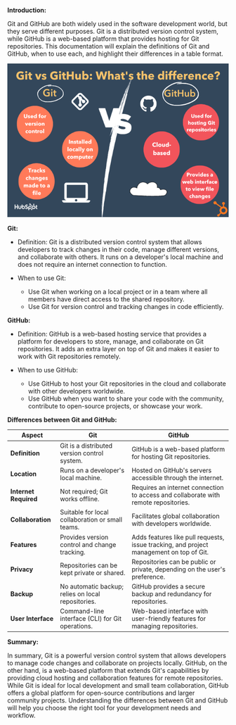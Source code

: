 **Introduction:**

Git and GitHub are both widely used in the software development world, but they serve different purposes. Git is a distributed version control system, while GitHub is a web-based platform that provides hosting for Git repositories. This documentation will explain the definitions of Git and GitHub, when to use each, and highlight their differences in a table format.

![URL](../Assets/git%20vs%20github.png) 
 
**Git:**

- Definition: Git is a distributed version control system that allows developers to track changes in their code, manage different versions, and collaborate with others. It runs on a developer's local machine and does not require an internet connection to function.

- When to use Git:
  - Use Git when working on a local project or in a team where all members have direct access to the shared repository.
  - Use Git for version control and tracking changes in code efficiently.

**GitHub:**

- Definition: GitHub is a web-based hosting service that provides a platform for developers to store, manage, and collaborate on Git repositories. It adds an extra layer on top of Git and makes it easier to work with Git repositories remotely.

- When to use GitHub:
  - Use GitHub to host your Git repositories in the cloud and collaborate with other developers worldwide.
  - Use GitHub when you want to share your code with the community, contribute to open-source projects, or showcase your work.

**Differences between Git and GitHub:**

|  **Aspect**           |  **Git**                                           |  **GitHub**                                       |
|-----------------------|----------------------------------------------------|---------------------------------------------------|
| **Definition**        | Git is a distributed version control system.      | GitHub is a web-based platform for hosting Git repositories. |
| **Location**          | Runs on a developer's local machine.              | Hosted on GitHub's servers accessible through the internet. |
| **Internet Required** | Not required; Git works offline.                  | Requires an internet connection to access and collaborate with remote repositories. |
| **Collaboration**     | Suitable for local collaboration or small teams.  | Facilitates global collaboration with developers worldwide. |
| **Features**          | Provides version control and change tracking.     | Adds features like pull requests, issue tracking, and project management on top of Git. |
| **Privacy**           | Repositories can be kept private or shared.       | Repositories can be public or private, depending on the user's preference. |
| **Backup**            | No automatic backup; relies on local repositories. | GitHub provides a secure backup and redundancy for repositories. |
| **User Interface**    | Command-line interface (CLI) for Git operations.  | Web-based interface with user-friendly features for managing repositories. |

**Summary:**

In summary, Git is a powerful version control system that allows developers to manage code changes and collaborate on projects locally. GitHub, on the other hand, is a web-based platform that extends Git's capabilities by providing cloud hosting and collaboration features for remote repositories. While Git is ideal for local development and small team collaboration, GitHub offers a global platform for open-source contributions and larger community projects. Understanding the differences between Git and GitHub will help you choose the right tool for your development needs and workflow.